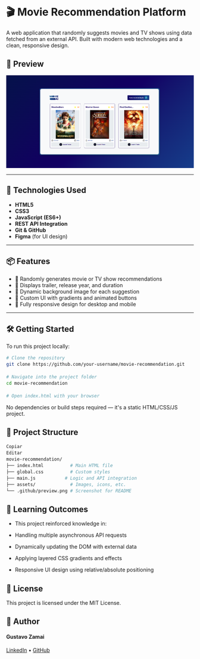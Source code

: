 # 🎬 Movie Recommendation Platform

A web application that randomly suggests movies and TV shows using data fetched from an external API. Built with modern web technologies and a clean, responsive design.

## 📸 Preview

![App Preview](.github/preview.png)

---

## 🚀 Technologies Used

- **HTML5**
- **CSS3**
- **JavaScript (ES6+)**
- **REST API Integration**
- **Git & GitHub**
- **Figma** (for UI design)

---

## 📦 Features

- 🎲 Randomly generates movie or TV show recommendations  
- 🎥 Displays trailer, release year, and duration  
- 🌌 Dynamic background image for each suggestion  
- 🎨 Custom UI with gradients and animated buttons  
- 📱 Fully responsive design for desktop and mobile

---

## 🛠️ Getting Started

To run this project locally:

```bash
# Clone the repository
git clone https://github.com/your-username/movie-recommendation.git

# Navigate into the project folder
cd movie-recommendation

# Open index.html with your browser
```
No dependencies or build steps required — it's a static HTML/CSS/JS project.

## 📁 Project Structure
```bash
Copiar
Editar
movie-recommendation/
├── index.html          # Main HTML file
├── global.css          # Custom styles
├── main.js           # Logic and API integration
├── assets/             # Images, icons, etc.
└── .github/preview.png # Screenshot for README
```
## 🎯 Learning Outcomes
- This project reinforced knowledge in:

- Handling multiple asynchronous API requests
 
- Dynamically updating the DOM with external data
 
- Applying layered CSS gradients and effects
 
- Responsive UI design using relative/absolute positioning

## 📄 License
This project is licensed under the MIT License.

## 👤 Author
#### Gustavo Zamai

[LinkedIn](https://www.linkedin.com/in/gustavo-sim%C3%A3o-zamai-664a5521a/) • 
[GitHub](https://github.com/Gustavo-Zamai)
